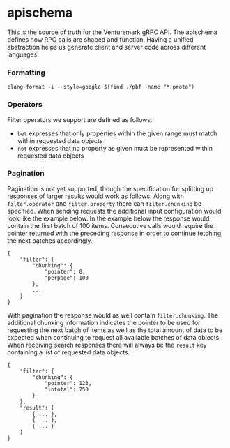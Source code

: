 # apischema

This is the source of truth for the Venturemark gRPC API. The apischema defines
how RPC calls are shaped and function. Having a unified abstraction helps us
generate client and server code across different languages.



### Formatting

```
clang-format -i --style=google $(find ./pbf -name "*.proto")
```



### Operators

Filter operators we support are defined as follows.

- `bet` expresses that only properties within the given range must match within
  requested data objects
- `not` expresses that no property as given must be represented within requested
  data objects



### Pagination

Pagination is not yet supported, though the specification for splitting up
responses of larger results would work as follows. Along with `filter.operator`
and `filter.property` there can `filter.chunking` be specified. When sending
requests the additional input configuration would look like the example below.
In the example below the response would contain the first batch of 100 items.
Consecutive calls would require the pointer returned with the preceding response
in order to continue fetching the next batches accordingly.

```
{
    "filter": {
        "chunking": {
            "pointer": 0,
            "perpage": 100
        },
        ...
    }
}
```

With pagination the response would as well contain `filter.chunking`. The
additional chunking information indicates the pointer to be used for requesting
the next batch of items as well as the total amount of data to be expected when
continuing to request all available batches of data objects. When receiving
search responses there will always be the `result` key containing a list of
requested data objects.

```
{
    "filter": {
        "chunking": {
            "pointer": 123,
            "intotal": 750
        }
    },
    "result": [
        { ... },
        { ... },
        { ... }
    ]
}
```
